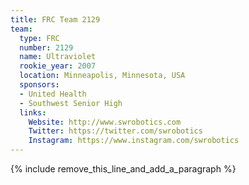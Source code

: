 ```yaml
---
title: FRC Team 2129
team:
  type: FRC
  number: 2129
  name: Ultraviolet
  rookie_year: 2007
  location: Minneapolis, Minnesota, USA
  sponsors:
  - United Health
  - Southwest Senior High
  links:
    Website: http://www.swrobotics.com
    Twitter: https://twitter.com/swrobotics
    Instagram: https://www.instagram.com/swrobotics
---
```


{% include remove_this_line_and_add_a_paragraph %}